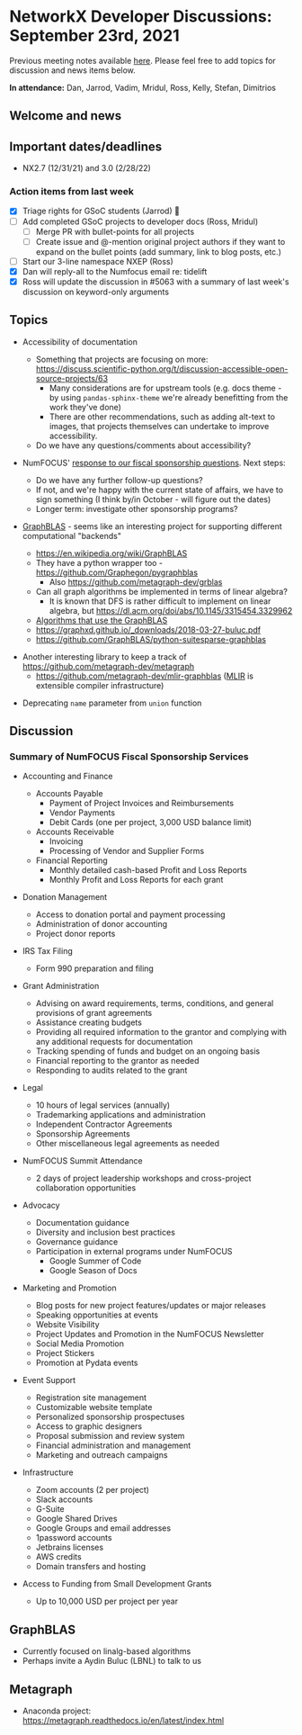 # NetworkX Developer Discussions: September 23rd, 2021
Previous meeting notes available [here](https://github.com/networkx/archive/tree/master/meetings). Please feel free to add topics for discussion and news items below.

**In attendance:** Dan, Jarrod, Vadim, Mridul, Ross, Kelly, Stefan, Dimitrios

## Welcome and news

## Important dates/deadlines

- NX2.7 (12/31/21) and 3.0 (2/28/22)

### Action items from last week
 - [x] Triage rights for GSoC students (Jarrod) :eyes: 
 - [ ] Add completed GSoC projects to developer docs (Ross, Mridul)
   - [ ] Merge PR with bullet-points for all projects
   - [ ] Create issue and @-mention original project authors if they want to expand on the bullet points (add summary, link to blog posts, etc.)
 - [ ] Start our 3-line namespace NXEP (Ross)
 - [x] Dan will reply-all to the Numfocus email re: tidelift
 - [x] Ross will update the discussion in #5063 with a summary of last week's discussion on keyword-only arguments

## Topics

 - Accessibility of documentation
   * Something that projects are focusing on more: https://discuss.scientific-python.org/t/discussion-accessible-open-source-projects/63
     - Many considerations are for upstream tools (e.g. docs theme - by using `pandas-sphinx-theme` we're already benefitting from the work they've done)
     - There are other recommendations, such as adding alt-text to images, that projects themselves can undertake to improve accessibility.
   * Do we have any questions/comments about accessibility?
   
 - NumFOCUS' [response to our fiscal sponsorship questions](https://hackmd.io/M66O6JkXSY2AQ7TJa6HD7w). Next steps:
   * Do we have any further follow-up questions?
   * If not, and we're happy with the current state of affairs, we have to sign something (I think by/in October - will figure out the dates)
   * Longer term: investigate other sponsorship programs?
   
 - [GraphBLAS](https://graphblas.github.io/) - seems like an interesting project for supporting different computational "backends"
   * https://en.wikipedia.org/wiki/GraphBLAS
   * They have a python wrapper too - https://github.com/Graphegon/pygraphblas
     * Also https://github.com/metagraph-dev/grblas
   * Can all graph algorithms be implemented in terms of linear algebra?
       * It is known that DFS is rather difficult to implement on linear algebra, but https://dl.acm.org/doi/abs/10.1145/3315454.3329962
   * [Algorithms that use the GraphBLAS](https://github.com/GraphBLAS/LAGraph)
   * https://graphxd.github.io/_downloads/2018-03-27-buluc.pdf
   * https://github.com/GraphBLAS/python-suitesparse-graphblas
* Another interesting library to keep a track of https://github.com/metagraph-dev/metagraph
  * https://github.com/metagraph-dev/mlir-graphblas ([MLIR](https://mlir.llvm.org/) is extensible compiler infrastructure)
   
 - Deprecating `name` parameter from `union` function

## Discussion

### Summary of NumFOCUS Fiscal Sponsorship Services

- Accounting and Finance
  - Accounts Payable
    - Payment of Project Invoices and Reimbursements
    - Vendor Payments
    - Debit Cards (one per project, 3,000 USD balance limit)
  - Accounts Receivable
    - Invoicing
    - Processing of Vendor and Supplier Forms
  - Financial Reporting
    - Monthly detailed cash-based Profit and Loss Reports
    - Monthly Profit and Loss Reports for each grant

- Donation Management
  - Access to donation portal and payment processing
  - Administration of donor accounting
  - Project donor reports

- IRS Tax Filing
  - Form 990 preparation and filing

- Grant Administration
  - Advising on award requirements, terms, conditions, and general
    provisions of grant agreements
  - Assistance creating budgets
  - Providing all required information to the grantor and complying
    with any additional requests for documentation
  - Tracking spending of funds and budget on an ongoing basis
  - Financial reporting to the grantor as needed
  - Responding to audits related to the grant

- Legal
  - 10 hours of legal services (annually)
  - Trademarking applications and administration
  - Independent Contractor Agreements
  - Sponsorship Agreements
  - Other miscellaneous legal agreements as needed

- NumFOCUS Summit Attendance
  - 2 days of project leadership workshops and cross-project
    collaboration opportunities

- Advocacy
  - Documentation guidance
  - Diversity and inclusion best practices
  - Governance guidance
  - Participation in external programs under NumFOCUS
    - Google Summer of Code
    - Google Season of Docs

- Marketing and Promotion
  - Blog posts for new project features/updates or major releases
  - Speaking opportunities at events
  - Website Visibility
  - Project Updates and Promotion in the NumFOCUS Newsletter
  - Social Media Promotion
  - Project Stickers
  - Promotion at Pydata events

- Event Support
  - Registration site management
  - Customizable website template
  - Personalized sponsorship prospectuses
  - Access to graphic designers
  - Proposal submission and review system
  - Financial administration and management
  - Marketing and outreach campaigns

- Infrastructure
  - Zoom accounts (2 per project)
  - Slack accounts
  - G-Suite
  - Google Shared Drives
  - Google Groups and email addresses
  - 1password accounts
  - Jetbrains licenses
  - AWS credits
  - Domain transfers and hosting

- Access to Funding from Small Development Grants
  - Up to 10,000 USD per project per year


## GraphBLAS
 - Currently focused on linalg-based algorithms
 - Perhaps invite a Aydin Buluc (LBNL) to talk to us 
## Metagraph
 - Anaconda project: https://metagraph.readthedocs.io/en/latest/index.html